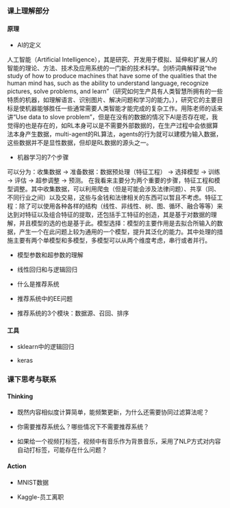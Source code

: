 ### 课上理解部分

#### 原理

- AI的定义

人工智能（Artificial Intelligence），其是研究、开发用于模拟、延伸和扩展人的智能的理论、方法、技术及应用系统的一门新的技术科学。剑桥词典解释说“the study of how to produce machines that have some of the qualities that the human mind has, such as the ability to understand language, recognize pictures, solve problems, and learn”（研究如何生产具有人类智慧所拥有的一些特质的机器，如理解语言、识别图片、解决问题和学习的能力。），研究它的主要目标是使机器能够胜任一些通常需要人类智能才能完成的复杂工作。用陈老师的话来讲“Use data to slove problem”，但是在没有的数据的情况下AI是否存在呢，我觉得的也是存在的，如RL本身可以是不需要外部数据的，在生产过程中会依据算法本身产生数据，multi-agent的RL算法，agents的行为就可以建模为输入数据，这些数据并不是显性数据，但却是RL数据的源头之一。

- 机器学习的7个步骤

可以分为：收集数据 -> 准备数据：数据预处理（特征工程） -> 选择模型 -> 训练 -> 评估 -> 超参调整 -> 预测。 在我看来主要分为两个重要的步骤，特征工程和模型调整。其中收集数据，可以利用爬虫（但是可能会涉及法律问题）、共享（同、不同行业之间）以及交易，这些与金钱和法律相关的东西可以暂且不考虑。特征工程：除了可以使用各种各样的结构（线性、非线性、树、图、循环、融合等等）来达到对特征以及组合特征的提取，还包括手工特征的创造，其是基于对数据的理解，并且模型的选的也是基于此。模型选择：模型的主要作用是去拟合所输入的数据，产生一个在此问题上较为通用的一个模型，提升其泛化的能力。其中处理的措施主要有两个单模型和多模型，多模型可以从两个维度考虑，串行或者并行。

- 模型参数和超参数的理解

- 线性回归和与逻辑回归

- 什么是推荐系统

- 推荐系统中的EE问题

- 推荐系统的3个模块：数据源、召回、排序

#### 工具

- sklearn中的逻辑回归

- keras

### 课下思考与联系

#### Thinking

- 既然内容相似度计算简单，能频繁更新，为什么还需要协同过滤算法呢？

- 你需要推荐系统么？哪些情况下不需要推荐系统？

- 如果给一个视频打标签，视频中有音乐作为背景音乐，采用了NLP方式对内容自动打标签，可能存在什么问题？

#### Action

- MNIST数据

- Kaggle-员工离职